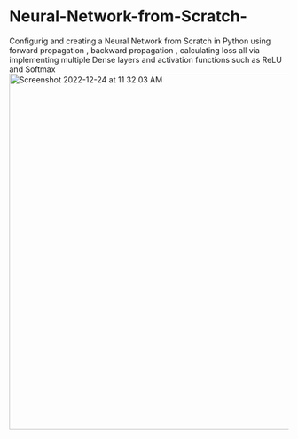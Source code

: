 # Neural-Network-from-Scratch-
Configurig and creating a Neural Network from Scratch in Python using forward propagation , backward propagation , calculating loss all via implementing  multiple Dense layers and activation functions such as ReLU and Softmax
<img width="642" alt="Screenshot 2022-12-24 at 11 32 03 AM" src="https://user-images.githubusercontent.com/58638886/209423675-d11175d8-769e-4e08-abf2-248bbdf045a5.png">
